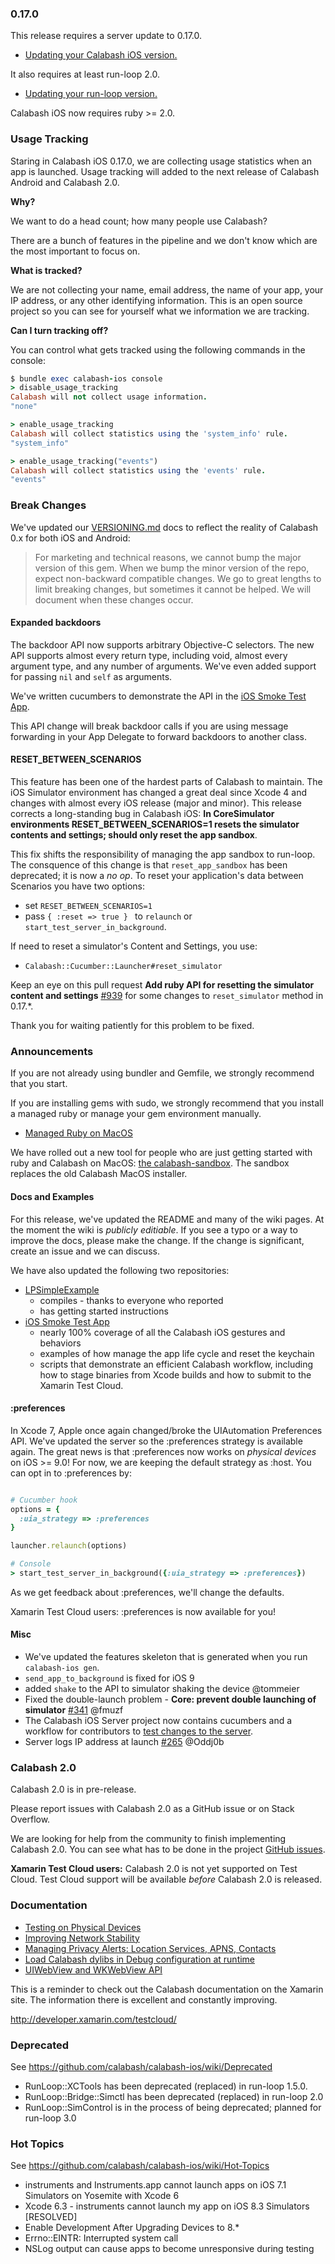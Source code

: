 ### 0.17.0

This release requires a server update to 0.17.0.

* [Updating your Calabash iOS version.](https://github.com/calabash/calabash-ios/wiki/B1-Updating-your-Calabash-iOS-version)

It also requires at least run-loop 2.0.

* [Updating your run-loop version.](https://github.com/calabash/calabash-ios/wiki/Updating-your-run-loop-version)

Calabash iOS now requires ruby >= 2.0.

### Usage Tracking

Staring in Calabash iOS 0.17.0, we are collecting usage statistics when an app is launched.  Usage tracking will added to the next release of Calabash Android and Calabash 2.0.

**Why?**

We want to do a head count; how many people use Calabash?   

There are a bunch of features in the pipeline and we don't know which are the most important to focus on.  

**What is tracked?**

We are not collecting your name, email address, the name of your app, your IP address, 
or any other identifying information.  This is an open source project so you can see for yourself what we information we are tracking.

**Can I turn tracking off?**

You can control what gets tracked using the following commands in the console:

```ruby
$ bundle exec calabash-ios console
> disable_usage_tracking
Calabash will not collect usage information.
"none"

> enable_usage_tracking
Calabash will collect statistics using the 'system_info' rule.
"system_info"

> enable_usage_tracking("events")
Calabash will collect statistics using the 'events' rule.
"events"
```

### Break Changes

We've updated our [VERSIONING.md](https://github.com/calabash/calabash-ios/blob/develop/VERSIONING.md) docs to reflect the reality of Calabash 0.x for both iOS and Android:

> For marketing and technical reasons, we cannot bump the major version of this gem. When we bump the minor version of the repo, expect non-backward compatible changes. We go to great lengths to limit breaking changes, but sometimes it cannot be helped. We will document when these changes occur.

#### Expanded backdoors

The backdoor API now supports arbitrary Objective-C selectors.  The new API supports almost every return type, including void, almost every argument type, and any number of arguments.  We've even added support for passing `nil` and `self` as arguments.

We've written cucumbers to demonstrate the API in the [iOS Smoke Test App](https://github.com/calabash/ios-smoke-test-app/blob/master/CalSmokeApp/features/backdoor.feature).

This API change will break backdoor calls if you are using message forwarding in your App Delegate to forward backdoors to another class.  

#### RESET\_BETWEEN\_SCENARIOS

This feature has been one of the hardest parts of Calabash to maintain.  The iOS Simulator environment has changed a great deal since Xcode 4 and changes with almost every iOS release (major and minor).  This release corrects a long-standing bug in Calabash iOS:  **In CoreSimulator environments RESET\_BETWEEN\_SCENARIOS=1 resets the simulator contents and settings; should only reset the app sandbox**.

This fix shifts the responsibility of managing the app sandbox to run-loop.  The consquence of this change is that `reset_app_sandbox` has been deprecated; it is now a *no op*.
To reset your application's data between Scenarios you have two options:

* set `RESET_BETWEEN_SCENARIOS=1`
* pass `{ :reset => true } ` to `relaunch` or `start_test_server_in_background`.

If need to reset a simulator's Content and Settings, you use:

* `Calabash::Cucumber::Launcher#reset_simulator`

Keep an eye on this pull request **Add ruby API for resetting the simulator content and settings** [#939](https://github.com/calabash/calabash-ios/pull/939) for some changes to `reset_simulator` method in 0.17.*.

Thank you for waiting patiently for this problem to be fixed.

### Announcements

If you are not already using bundler and Gemfile, we strongly recommend that
you start.

If you are installing gems with sudo, we strongly recommend that you install
a managed ruby or manage your gem environment manually.

* [Managed Ruby on MacOS](https://github.com/calabash/calabash-ios/wiki/Ruby-on-MacOS#ruby-managers-on-macos)

We have rolled out a new tool for people who are just getting started with ruby and Calabash on MacOS: [the calabash-sandbox](https://github.com/calabash/install).  The sandbox replaces the old Calabash MacOS installer.

#### Docs and Examples

For this release, we've updated the README and many of the wiki pages.  At the moment the wiki is _publicly editiable_.  If you see a typo or a way to improve the docs, please make the change.  If the change is significant, create an issue and we can discuss.

We have also updated the following two repositories:

* [LPSimpleExample](https://github.com/calabash/calabash-ios-example) 
  - compiles - thanks to everyone who reported
  - has getting started instructions
* [iOS Smoke Test App](https://github.com/calabash/ios-smoke-test-app)
  - nearly 100% coverage of all the Calabash iOS gestures and behaviors
  - examples of how manage the app life cycle and reset the keychain
  - scripts that demonstrate an efficient Calabash workflow, including how to stage binaries from Xcode builds and how to submit to the Xamarin Test Cloud.

#### :preferences
In Xcode 7, Apple once again changed/broke the UIAutomation Preferences API.  We've updated the server so the :preferences strategy is available again.  The great news is that :preferences now works on _physical devices_ on iOS >= 9.0!  For now, we are keeping the default strategy as :host.  You can opt in to :preferences by:

```ruby

# Cucumber hook
options = {
  :uia_strategy => :preferences
}

launcher.relaunch(options)

# Console
> start_test_server_in_background({:uia_strategy => :preferences})
```

As we get feedback about :preferences, we'll change the defaults.

Xamarin Test Cloud users:  :preferences is now available for you!

#### Misc

* We've updated the features skeleton that is generated when you run `calabash-ios gen`.
* `send_app_to_background` is fixed for iOS 9
* added  `shake` to the API to simulator shaking the device @tommeier
* Fixed the double-launch problem - **Core: prevent double launching of simulator** [#341](https://github.com/calabash/run_loop/pull/341) @fmuzf
* The Calabash iOS Server project now contains cucumbers and a workflow for contributors to [test changes to the server](https://github.com/calabash/calabash-ios-server#testing).
* Server logs IP address at launch [#265](https://github.com/calabash/calabash-ios-server/pull/265) @Oddj0b

### Calabash 2.0

Calabash 2.0 is in pre-release.

Please report issues with Calabash 2.0 as a GitHub issue or on Stack Overflow.

We are looking for help from the community to finish implementing Calabash 2.0.
You can see what has to be done in the project [GitHub issues](https://github.com/calabash/calabash/issues).

**Xamarin Test Cloud users:** Calabash 2.0 is not yet supported on Test Cloud.
Test Cloud support will be available _before_ Calabash 2.0 is released.

### Documentation

* [Testing on Physical Devices](https://github.com/calabash/calabash-ios/wiki/Testing-on-Physical-Devices)
* [Improving Network Stability](https://github.com/calabash/calabash-ios/wiki/Improving-Network-Stability)
* [Managing Privacy Alerts: Location Services, APNS, Contacts](https://github.com/calabash/calabash-ios/wiki/Managing-Privacy-Alerts%3A--Location-Services%2C-APNS%2C-Contacts)
* [Load Calabash dylibs in Debug configuration at runtime](https://github.com/calabash/ios-smoke-test-app/pull/17)
* [UIWebView and WKWebView API](https://github.com/calabash/calabash-ios/wiki/06-WebView-Support)

This is a reminder to check out the Calabash documentation on the Xamarin
site.  The information there is excellent and constantly improving.

http://developer.xamarin.com/testcloud/

### Deprecated

See https://github.com/calabash/calabash-ios/wiki/Deprecated

* RunLoop::XCTools has been deprecated (replaced) in run-loop 1.5.0.
* RunLoop::Bridge::Simctl has been deprecated (replaced) in run-loop 2.0
* RunLoop::SimControl is in the process of being deprecated; planned for run-loop 3.0

### Hot Topics

See https://github.com/calabash/calabash-ios/wiki/Hot-Topics

* instruments and Instruments.app cannot launch apps on iOS 7.1 Simulators on Yosemite with Xcode 6
* Xcode 6.3 - instruments cannot launch my app on iOS 8.3 Simulators [RESOLVED]
* Enable Development After Upgrading Devices to 8.\*
* Errno::EINTR: Interrupted system call
* NSLog output can cause apps to become unresponsive during testing

